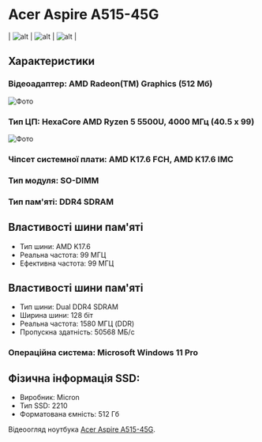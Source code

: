 # Acer Aspire A515-45G

|  ![alt](https://www.notebookcheck-ru.com/fileadmin/Notebooks/Acer/Aspire_5_A515-45-R4R1/Acer_Aspire_5_A515_45_R4R1_Test.png)        | ![alt](https://elektronika.com.tm/cache/large/product/945/C3PmAAZpAdoRZvK3HyEITyWO1MF3BoAUw8Df9KNF.png)     |  ![alt](https://hi-tech.md/images/detailed/44/noutbuk__acer__aspire__5__a515__45g__charcoal__black__nx__a8aeu__007__45233.png)        |



## Характеристики

### Відеоадаптер: AMD Radeon(TM) Graphics (512 Мб)
![Фото](https://hardzone.es/wp-content/uploads/2011/12/AMD-Radeon-Logo.jpg)

### Тип ЦП: HexaCore AMD Ryzen 5 5500U, 4000 МГц (40.5 x 99)
![Фото](https://laptoping.com/cpus/wp-content/uploads/2021/07/AMD-Ryzen-5-5500U.gif)

### Чiпсет системної плати: AMD K17.6 FCH, AMD K17.6 IMC
### Тип модуля: SO-DIMM
### Тип пам'ятi: DDR4 SDRAM

## Властивості шини пам'яті

- Тип шини: AMD K17.6
- Реальна частота: 99 МГЦ
- Ефективна частота: 99 МГЦ

## Властивості шини пам'яті

- Тип шини: Dual DDR4 SDRAM
- Ширина шини: 128 бiт
- Реальна частота: 1580 МГЦ (DDR)
- Пропускна здатнiсть: 50568 МБ/с

### Операційна система: Microsoft Windows 11 Pro

## Фізична інформація SSD:

- Виробник: Micron
- Тип SSD: 2210
- Форматована ємнiсть: 512 Гб

Відеоогляд ноутбука [Acer Aspire A515-45G](https://drive.google.com/file/d/1k4CspIdVAJYiIBeTUFlfbZ-JJydTsw2B/view?usp=sharing).
